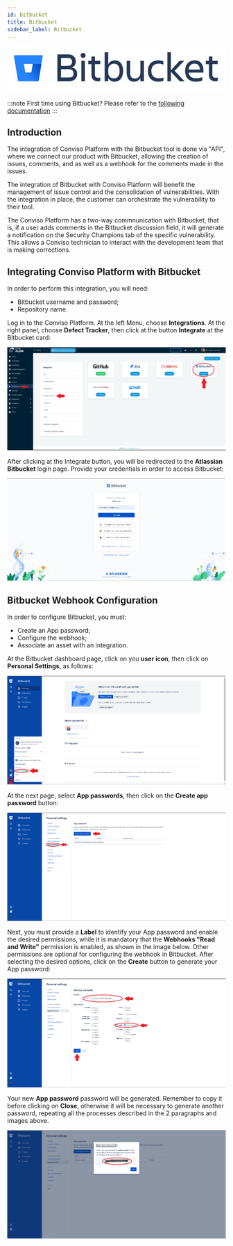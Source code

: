 ```yaml
---
id: bitbucket
title: Bitbucket
sidebar_label: Bitbucket
---
```


<div style={{textAlign: 'center'}}>

![img](../../static/img/bitbucket.png)

</div>

:::note
First time using Bitbucket? Please refer to the [following documentation](https://bitbucket.org/product/guides)
:::

## Introduction

The integration of Conviso Platform with the Bitbucket tool is done via "API", where we connect our product with Bitbucket, allowing the creation of issues, comments, and as well as a webhook for the comments made in the issues.

The integration of Bitbucket with Conviso Platform will benefit the management of issue control and the consolidation of vulnerabilities. With the integration in place, the customer can orchestrate the vulnerability to their tool.

The Conviso Platform has a two-way commnunication with Bitbucket, that is, if a user adds comments in the Bitbucket discussion field, it will generate a notification on the Security Champions tab of the specific vulnerability. This allows a Conviso technician to interact with the development team that is making corrections.

## Integrating Conviso Platform with Bitbucket

In order to perform this integration, you will need:

- Bitbucket username and password;
- Repository name.

Log in to the Conviso Platform. At the left Menu, choose **Integrations**. At the right panel, choose **Defect Tracker**, then click at the button **Integrate** at the Bitbucket card:

<div style={{textAlign: 'center'}}>

![img](../../static/img/bitb-img1.png)

</div>

After clicking at the Integrate button, you will be redirected to the **Atlassian Bitbucket** login page. Provide your credentials in order to access Bitbucket:

<div style={{textAlign: 'center'}}>

![img](../../static/img/bitb-img2.png)

</div>

## Bitbucket Webhook Configuration

In order to configure Bitbucket, you must:

- Create an App password;
- Configure the webhook;
- Associate an asset with an integration.

At the Bitbucket dashboard page, click on you **user icon**, then click on **Personal Settings**, as follows:

<div style={{textAlign: 'center'}}>

![img](../../static/img/bitb-img3.png)

</div>

At the next page, select **App passwords**, then click on the **Create app password** button:

<div style={{textAlign: 'center'}}>

![img](../../static/img/bitb-img4.png)

</div>

Next, you must provide a **Label** to identify your App password and enable the desired permissions, while it is mandatory that the **Webhooks "Read and Write"** permission is enabled, as shown in the image below. Other permissions are optional for configuring the webhook in Bitbucket. After selecting the desired options, click on the **Create** button to generate your App password: 

<div style={{textAlign: 'center'}}>

![img](../../static/img/bitb-img5.png)

</div>

Your new **App password** password will be generated. Remember to copy it before clicking on **Close**, otherwise it will be necessary to generate another password, repeating all the processes described in the 2 paragraphs and images above.

<div style={{textAlign: 'center'}}>

![img](../../static/img/bitb-img6.png)

</div>